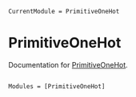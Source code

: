 ```@meta
CurrentModule = PrimitiveOneHot
```

# PrimitiveOneHot

Documentation for [PrimitiveOneHot](https://github.com/chengchingwen/PrimitiveOneHot.jl).

```@index
```

```@autodocs
Modules = [PrimitiveOneHot]
```
